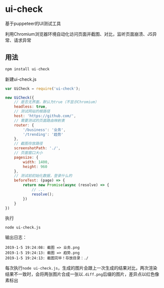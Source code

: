 # ui-check
基于puppeteer的UI测试工具

利用Chromium浏览器环境自动化访问页面并截图、对比，监听页面崩溃、JS异常、请求异常

## 用法
```js
npm install ui-check
```
新建ui-check.js

```js
var UiCheck = require('ui-check');

new UiCheck({
    // 是否无界面，默认为true（不显示Chromium）
    headless: true,
    // 测试网站的根路径
    host: 'https://github.com/',
    // 需要测试的页面路由映射表
    router: {
        '/business': '业务',
        '/trending': '趋势'
    },
    // 截图存放路径
    screenshotPath: './',
    // 页面窗口大小
    pagesize: {
        width: 1400,
        height: 960
    },
    // 测试前初始化数据，登录什么的
    beforeTest: (page) => {
        return new Promise(async (resolve) => {
            // ...
            resolve();
        })
    }
})
```
执行

```
node ui-check.js
```

输出日志：

```
2019-1-5 19:24:08: 截图 => 业务.png 
2019-1-5 19:24:13: 截图 => 趋势.png 
2019-1-5 19:24:13: 截图完毕！存放目录：./ 
```

每次执行```node ui-check.js```，生成的图片会跟上一次生成的结果对比，两次渲染结果不一致时，会将两张图片合成一张以```.diff.png```后缀的图片，差异点以红色像素标出

